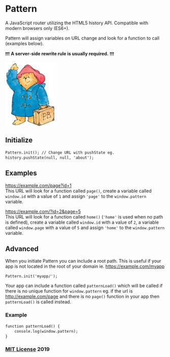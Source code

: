 # Pattern

A JavaScript router utilizing the HTML5 history API. Compatible with modern browsers only (ES6+).

Pattern will assign variables on URL change and look for a function to call (examples below).

❗❗❗ **A server-side rewrite rule is usually required.** ❗❗❗

<img src="pattern.png" width="160" height="200">

## Initialize

```
Pattern.init(); // Change URL with pushState eg. history.pushState(null, null, 'about');
```

## Examples

https://example.com/page?id=1  
This URL will look for a function called ```page()```, create a variable called ```window.id``` with a value of ```1``` and assign ```'page'``` to the ```window.pattern``` variable.

https://example.com/?id=2&page=5  
This URL will look for a function called ```home()``` (```'home'``` is used when no path is defined), create a variable called ```window.id``` with a value of ```2```, a variable called ```window.page``` with a value of ```5``` and assign ```'home'``` to the ```window.pattern``` variable.

## Advanced

When you initiate Pattern you can include a root path. This is useful if your app is not located in the root of your domain ie. https://example.com/myapp

```
Pattern.init('myapp/');
```

Your app can include a function called ```patternLoad()``` which will be called if there is no unique function for ```window.pattern``` eg. if the url is http://example.com/page and there is no ```page()``` function in your app then ```patternLoad()``` is called instead.

### Example

```
function patternLoad() {
    console.log(window.pattern);
}
```

### [MIT License](https://en.wikipedia.org/wiki/MIT_License) 2019